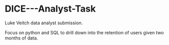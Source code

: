 # DICE---Analyst-Task

Luke Veitch data analyst submission.

Focus on python and SQL to drill down into the retention of users given two months of data.
